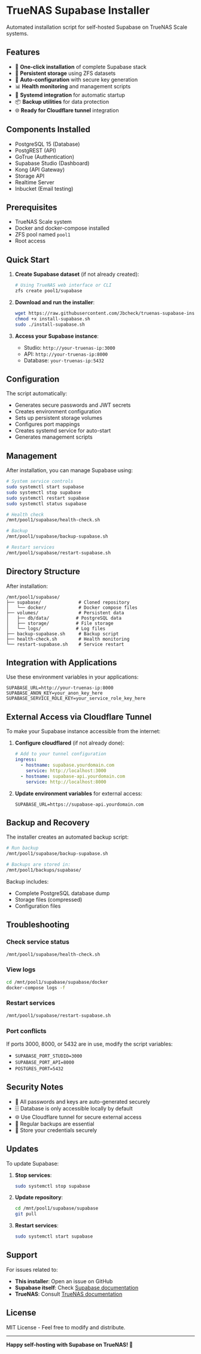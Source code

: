 # TrueNAS Supabase Installer

Automated installation script for self-hosted Supabase on TrueNAS Scale systems.

## Features

- 🚀 **One-click installation** of complete Supabase stack
- 💾 **Persistent storage** using ZFS datasets
- 🔧 **Auto-configuration** with secure key generation
- 📊 **Health monitoring** and management scripts
- 🔄 **Systemd integration** for automatic startup
- 📦 **Backup utilities** for data protection
- 🌐 **Ready for Cloudflare tunnel** integration

## Components Installed

- PostgreSQL 15 (Database)
- PostgREST (API)
- GoTrue (Authentication)
- Supabase Studio (Dashboard)
- Kong (API Gateway)
- Storage API
- Realtime Server
- Inbucket (Email testing)

## Prerequisites

- TrueNAS Scale system
- Docker and docker-compose installed
- ZFS pool named `pool1`
- Root access

## Quick Start

1. **Create Supabase dataset** (if not already created):
   ```bash
   # Using TrueNAS web interface or CLI
   zfs create pool1/supabase
   ```

2. **Download and run the installer**:
   ```bash
   wget https://raw.githubusercontent.com/Jbcheck/truenas-supabase-installer/main/install-supabase.sh
   chmod +x install-supabase.sh
   sudo ./install-supabase.sh
   ```

3. **Access your Supabase instance**:
   - Studio: `http://your-truenas-ip:3000`
   - API: `http://your-truenas-ip:8000`
   - Database: `your-truenas-ip:5432`

## Configuration

The script automatically:
- Generates secure passwords and JWT secrets
- Creates environment configuration
- Sets up persistent storage volumes
- Configures port mappings
- Creates systemd service for auto-start
- Generates management scripts

## Management

After installation, you can manage Supabase using:

```bash
# System service controls
sudo systemctl start supabase
sudo systemctl stop supabase
sudo systemctl restart supabase
sudo systemctl status supabase

# Health check
/mnt/pool1/supabase/health-check.sh

# Backup
/mnt/pool1/supabase/backup-supabase.sh

# Restart services
/mnt/pool1/supabase/restart-supabase.sh
```

## Directory Structure

After installation:
```
/mnt/pool1/supabase/
├── supabase/              # Cloned repository
│   └── docker/            # Docker compose files
├── volumes/               # Persistent data
│   ├── db/data/          # PostgreSQL data
│   ├── storage/          # File storage
│   └── logs/             # Log files
├── backup-supabase.sh     # Backup script
├── health-check.sh        # Health monitoring
└── restart-supabase.sh    # Service restart
```

## Integration with Applications

Use these environment variables in your applications:

```env
SUPABASE_URL=http://your-truenas-ip:8000
SUPABASE_ANON_KEY=your_anon_key_here
SUPABASE_SERVICE_ROLE_KEY=your_service_role_key_here
```

## External Access via Cloudflare Tunnel

To make your Supabase instance accessible from the internet:

1. **Configure cloudflared** (if not already done):
   ```yaml
   # Add to your tunnel configuration
   ingress:
     - hostname: supabase.yourdomain.com
       service: http://localhost:3000
     - hostname: supabase-api.yourdomain.com
       service: http://localhost:8000
   ```

2. **Update environment variables** for external access:
   ```env
   SUPABASE_URL=https://supabase-api.yourdomain.com
   ```

## Backup and Recovery

The installer creates an automated backup script:

```bash
# Run backup
/mnt/pool1/supabase/backup-supabase.sh

# Backups are stored in:
/mnt/pool1/backups/supabase/
```

Backup includes:
- Complete PostgreSQL database dump
- Storage files (compressed)
- Configuration files

## Troubleshooting

### Check service status
```bash
/mnt/pool1/supabase/health-check.sh
```

### View logs
```bash
cd /mnt/pool1/supabase/supabase/docker
docker-compose logs -f
```

### Restart services
```bash
/mnt/pool1/supabase/restart-supabase.sh
```

### Port conflicts
If ports 3000, 8000, or 5432 are in use, modify the script variables:
- `SUPABASE_PORT_STUDIO=3000`
- `SUPABASE_PORT_API=8000`
- `POSTGRES_PORT=5432`

## Security Notes

- 🔐 All passwords and keys are auto-generated securely
- 🗄️ Database is only accessible locally by default
- 🌐 Use Cloudflare tunnel for secure external access
- 💾 Regular backups are essential
- 🔑 Store your credentials securely

## Updates

To update Supabase:

1. **Stop services**:
   ```bash
   sudo systemctl stop supabase
   ```

2. **Update repository**:
   ```bash
   cd /mnt/pool1/supabase/supabase
   git pull
   ```

3. **Restart services**:
   ```bash
   sudo systemctl start supabase
   ```

## Support

For issues related to:
- **This installer**: Open an issue on GitHub
- **Supabase itself**: Check [Supabase documentation](https://supabase.com/docs)
- **TrueNAS**: Consult [TrueNAS documentation](https://www.truenas.com/docs/)

## License

MIT License - Feel free to modify and distribute.

---

**Happy self-hosting with Supabase on TrueNAS! 🚀**